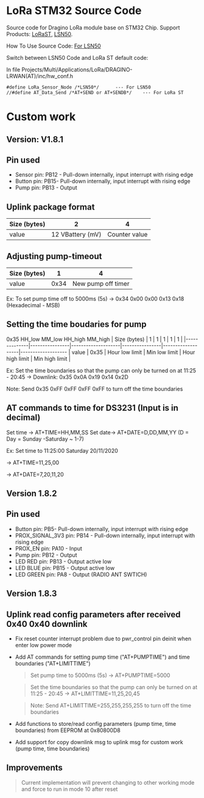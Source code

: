 LoRa STM32 Source Code
===============

Source code for Dragino LoRa module base on STM32 Chip.
Support Products: [LoRaST](http://www.dragino.com/products/lora/item/127-lora-st.html), [LSN50](http://www.dragino.com/products/lora/item/128-lsn50.html).

How To Use Source Code: [For LSN50](http://wiki1.dragino.com/index.php?title=LoRa_Sensor_Node-LSN50#Program_LSN50)

Switch between LSN50 Code and LoRa ST default code:

In file Projects/Multi/Applications/LoRa/DRAGINO-LRWAN(AT)/inc/hw_conf.h

    #define LoRa_Sensor_Node /*LSN50*/      --- For LSN50
    //#define AT_Data_Send /*AT+SEND or AT+SENDB*/    --- For LoRa ST

# Custom work

## Version: V1.8.1

## Pin used

- Sensor pin: PB12 - Pull-down internally, input interrupt with rising edge
- Button pin: PB15- Pull-down internally, input interrupt with rising edge
- Pump pin: PB13 - Output

## Uplink package format

| Size (bytes) |    2               |        4          |
|--------------|--------------------|--------------------
| value        |  12 VBattery (mV)  | Counter value     |

## Adjusting pump-timeout

| Size (bytes) |    1           |        4          |
|--------------|----------------|--------------------
| value        |  0x34          | New pump off timer|

Ex: To set pump time off to 5000ms (5s) -> 0x34 0x00 0x00 0x13 0x18 (Hexadecimal - MSB)

## Setting the time boudaries for pump

0x35 HH_low MM_low HH_high MM_high
| Size (bytes) |    1           |        1           |    1           |        1          |        1          |
|--------------|----------------|--------------------|----------------|-------------------|-------------------
| value        |  0x35          | Hour low limit     | Min low limit  | Hour high limit   | Min high limit    |

Ex: Set the time boundaries so that the pump can only be turned on at 11:25 - 20:45
-> Downlink: 0x35 0x0A 0x19 0x14 0x2D

Note: Send 0x35 0xFF 0xFF 0xFF 0xFF to turn off the time boundaries

## AT commands to time for DS3231 (Input is in decimal)

Set time → AT+TIME=HH,MM,SS
Set date→  AT+DATE=D,DD,MM,YY (D = Day = Sunday -Saturday ~ 1-7)

Ex: Set time to 11:25:00 Saturday 20/11/2020

-> AT+TIME=11,25,00

-> AT+DATE=7,20,11,20

## Version 1.8.2

## Pin used

- Button pin: PB5- Pull-down internally, input interrupt with rising edge
- PROX_SIGNAL_3V3 pin: PB14 - Pull-down internally, input interrupt with rising edge
- PROX_EN pin: PA10 - Input
- Pump pin: PB12 - Output
- LED RED pin: PB13 - Output active low
- LED BLUE pin: PB15 - Output active low
- LED GREEN pin: PA8 - Output (RADIO ANT SWTICH)

## Version 1.8.3

## Uplink read config parameters after received 0x40 0x40 downlink

- Fix reset counter interrupt problem due to pwr_control pin deinit when enter low power mode
- Add AT commands for setting pump time ("AT+PUMPTIME") and time boundaries ("AT+LIMITTIME")
  
   > Set pump time to 5000ms (5s) -> AT+PUMPTIME=5000

   > Set the time boundaries so that the pump can only be turned on at 11:25 - 20:45 -> AT+LIMITTIME=11,25,20,45

   > Note: Send AT+LIMITTIME=255,255,255,255 to turn off the time boundaries

- Add functions to store/read config parameters (pump time, time boundaries) from EEPROM at 0x80800D8
- Add support for copy downlink msg to uplink msg for custom work (pump time, time boundaries)

## Improvements
>
> Current implementation will prevent changing to other working mode and force to run in mode 10 after reset
